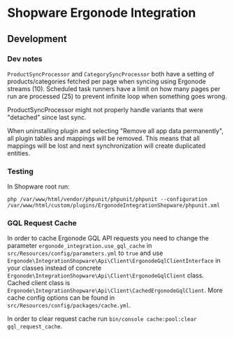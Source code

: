 # Shopware Ergonode Integration

## Development

### Dev notes

`ProductSyncProcessor` and `CategorySyncProcessor` both have a setting of products/categories fetched per page when
syncing using Ergonode streams (10). Scheduled task runners have a limit on how many pages per run are processed (25) to
prevent infinite loop when something goes wrong.

ProductSyncProcessor might not properly handle variants that were "detached" since last sync.

When uninstalling plugin and selecting "Remove all app data permanently", all plugin tables and mappings will be
removed. This means that all mappings will be lost and next synchronization will create duplicated entities.

### Testing

In Shopware root run:

`php /var/www/html/vendor/phpunit/phpunit/phpunit --configuration /var/www/html/custom/plugins/ErgonodeIntegrationShopware/phpunit.xml`

### GQL Request Cache

In order to cache Ergonode GQL API requests you need to change the parameter `ergonode_integration.use_gql_cache` in
`src/Resources/config/parameters.yml` to `true` and use `Ergonode\IntegrationShopware\Api\Client\ErgonodeGqlClientInterface` in your
classes instead of concrete `Ergonode\IntegrationShopware\Api\Client\ErgonodeGqlClient` class. Cached client class is
`Ergonode\IntegrationShopware\Api\Client\CachedErgonodeGqlClient`. More cache config options can be found in
`src/Resources/config/packages/cache.yml`.

In order to clear request cache run `bin/console cache:pool:clear gql_request_cache`.